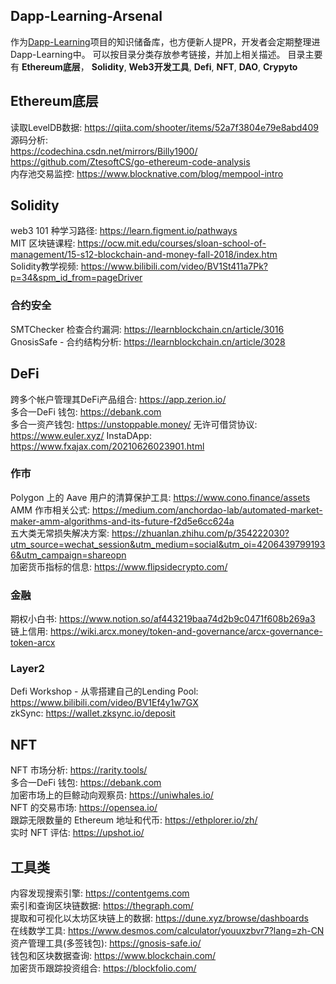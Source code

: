 ## Dapp-Learning-Arsenal

作为[Dapp-Learning](https://github.com/rebase-network/Dapp-Learning)项目的知识储备库，也方便新人提PR，开发者会定期整理进Dapp-Learning中。
可以按目录分类存放参考链接，并加上相关描述。
目录主要有 **Ethereum底层**，
**Solidity**, **Web3开发工具**, **Defi**, **NFT**, **DAO**, **Crypyto**

## Ethereum底层
 读取LevelDB数据:  https://qiita.com/shooter/items/52a7f3804e79e8abd409   
 源码分析:  
https://codechina.csdn.net/mirrors/Billy1900/     
https://github.com/ZtesoftCS/go-ethereum-code-analysis  
内存池交易监控:  https://www.blocknative.com/blog/mempool-intro  


## Solidity
web3 101 种学习路径: https://learn.figment.io/pathways  
MIT 区块链课程: https://ocw.mit.edu/courses/sloan-school-of-management/15-s12-blockchain-and-money-fall-2018/index.htm  
Solidity教学视频: https://www.bilibili.com/video/BV1St411a7Pk?p=34&spm_id_from=pageDriver

### 合约安全  
SMTChecker 检查合约漏洞:  https://learnblockchain.cn/article/3016  
GnosisSafe - 合约结构分析:  https://learnblockchain.cn/article/3028  

## DeFi  
跨多个帐户管理其DeFi产品组合: https://app.zerion.io/  
多合一DeFi 钱包: https://debank.com   
多合一资产钱包: https://unstoppable.money/
无许可借贷协议:  https://www.euler.xyz/
InstaDApp: https://www.fxajax.com/20210626023901.html  

### 作市  
Polygon 上的 Aave 用户的清算保护工具: https://www.cono.finance/assets  
AMM 作市相关公式:  https://medium.com/anchordao-lab/automated-market-maker-amm-algorithms-and-its-future-f2d5e6cc624a   
五大类无常损失解决方案:  https://zhuanlan.zhihu.com/p/354222030?utm_source=wechat_session&utm_medium=social&utm_oi=42064397991936&utm_campaign=shareopn  
加密货币指标的信息:  https://www.flipsidecrypto.com/  

### 金融   
期权小白书: https://www.notion.so/af443219baa74d2b9c0471f608b269a3   
链上信用:  https://wiki.arcx.money/token-and-governance/arcx-governance-token-arcx 

### Layer2    
Defi Workshop - 从零搭建自己的Lending Pool:  https://www.bilibili.com/video/BV1Ef4y1w7GX  
zkSync:  https://wallet.zksync.io/deposit  


## NFT  
NFT 市场分析:  https://rarity.tools/  
多合一DeFi 钱包: https://debank.com   
加密市场上的巨鲸动向观察员:  https://uniwhales.io/  
NFT 的交易市场:  https://opensea.io/  
跟踪无限数量的 Ethereum 地址和代币:  https://ethplorer.io/zh/  
实时 NFT 评估:  https://upshot.io/  



## 工具类 
内容发现搜索引擎:  https://contentgems.com     
索引和查询区块链数据:  https://thegraph.com/  
提取和可视化以太坊区块链上的数据:  https://dune.xyz/browse/dashboards   
在线数学工具:  https://www.desmos.com/calculator/youuxzbvr7?lang=zh-CN  
资产管理工具(多签钱包):  https://gnosis-safe.io/  
钱包和区块数据查询: https://www.blockchain.com/  
加密货币跟踪投资组合:  https://blockfolio.com/  



